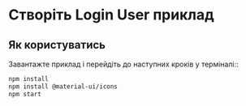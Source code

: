 # Створіть Login User приклад 

## Як користуватись

Завантажте приклад і перейдіть до наступних кроків у терміналі::

```sh
npm install
npm install @material-ui/icons
npm start
```
